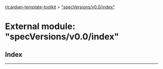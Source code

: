 [ricardian-template-toolkit](../README.md) > ["specVersions/v0.0/index"](../modules/_specversions_v0_0_index_.md)

# External module: "specVersions/v0.0/index"

## Index

---

